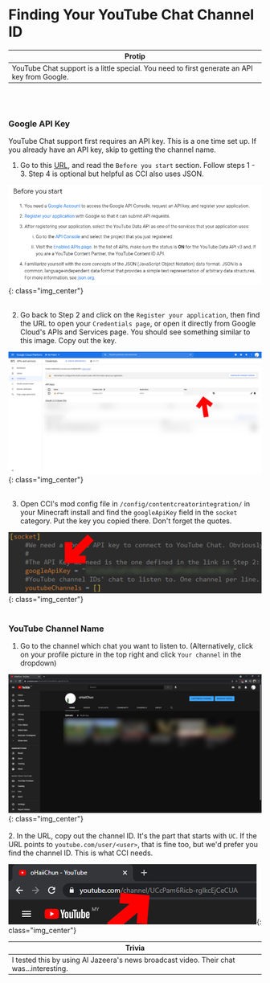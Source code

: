 Finding Your YouTube Chat Channel ID
=====================================

| Protip |
|--------|
| YouTube Chat support is a little special. You need to first generate an API key from Google. |

<br />
<br />

### Google API Key

YouTube Chat support first requires an API key. This is a one time set up. If you already have an API key, skip to getting the channel name.

1. Go to this [URL](https://developers.google.com/youtube/v3/live/getting-started#before-you-start), and read the `Before you start` section. Follow steps 1 - 3. Step 4 is optional but helpful as CCI also uses JSON.

![](../images/socketkey/youtubechat/apikey.png){: class="img_center"}
<br />
<br />

2. Go back to Step 2 and click on the `Register your application`, then find the URL to open your `Credentials page`, or open it directly from Google Cloud's APIs and Services page. You should see something similar to this image. Copy out the key.

![](../images/socketkey/youtubechat/googlecloud.png){: class="img_center"}
<br />
<br />

3. Open CCI's mod config file in `/config/contentcreatorintegration/` in your Minecraft install and find the `googleApiKey` field in the `socket` category. Put the key you copied there. Don't forget the quotes.

![](../images/socketkey/youtubechat/apikeyconfig.png){: class="img_center"}
<br />
<br />


### YouTube Channel Name

1. Go to the channel which chat you want to listen to. (Alternatively, click on your profile picture in the top right and click `Your channel` in the dropdown)

![](../images/socketkey/youtubechat/youtubechannel.png){: class="img_center"}
<br />
<br />
2. In the URL, copy out the channel ID. It's the part that starts with `UC`. If the URL points to `youtube.com/user/<user>`, that is fine too, but we'd prefer you find the channel ID. This is what CCI needs.

![](../images/socketkey/youtubechat/channelid.png){: class="img_center"}

| Trivia |
|--------|
| I tested this by using Al Jazeera's news broadcast video. Their chat was...interesting. |
